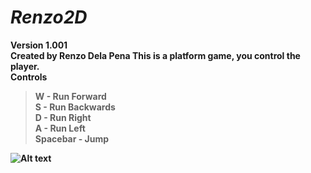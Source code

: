 # *Renzo2D*
<b>Version 1.001<b/> <br>
<b>Created by Renzo Dela Pena<b/>
<b>This is a platform game, you control the player.<b/> <br>
**Controls**
> W - Run Forward <br>
> S - Run Backwards <br>
> D - Run Right <br>
> A - Run Left <br>
> Spacebar - Jump

![Alt text](https://github.com/renzodelapena/first2d/blob/master/screenshots/2dgame.png "Screenshot")
